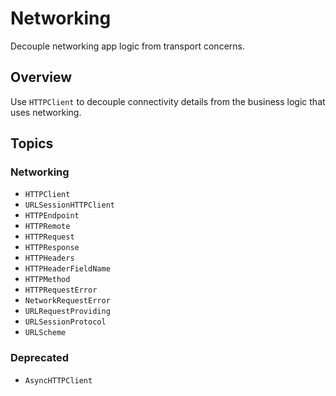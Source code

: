 # Networking

Decouple networking app logic from transport concerns.

## Overview

Use ``HTTPClient`` to decouple connectivity details from the business logic that uses networking.

## Topics

### Networking

- ``HTTPClient``
- ``URLSessionHTTPClient``
- ``HTTPEndpoint``
- ``HTTPRemote``
- ``HTTPRequest``
- ``HTTPResponse``
- ``HTTPHeaders``
- ``HTTPHeaderFieldName``
- ``HTTPMethod``
- ``HTTPRequestError``
- ``NetworkRequestError``
- ``URLRequestProviding``
- ``URLSessionProtocol``
- ``URLScheme``

### Deprecated

- ``AsyncHTTPClient``
